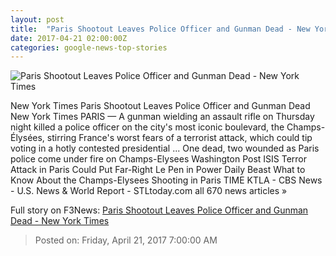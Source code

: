 ```yaml
---
layout: post
title:  "Paris Shootout Leaves Police Officer and Gunman Dead - New York Times"
date: 2017-04-21 02:00:00Z
categories: google-news-top-stories
---
```


![Paris Shootout Leaves Police Officer and Gunman Dead - New York Times](https://static01.nyt.com/images/2017/04/21/world/21Paris1Sub/21Paris1Sub-facebookJumbo.jpg)

New York Times Paris Shootout Leaves Police Officer and Gunman Dead New York Times PARIS — A gunman wielding an assault rifle on Thursday night killed a police officer on the city's most iconic boulevard, the Champs-Élysées, stirring France's worst fears of a terrorist attack, which could tip voting in a hotly contested presidential ... One dead, two wounded as Paris police come under fire on Champs-Elysees Washington Post ISIS Terror Attack in Paris Could Put Far-Right Le Pen in Power Daily Beast What to Know About the Champs-Elysees Shooting in Paris TIME KTLA - CBS News - U.S. News & World Report - STLtoday.com all 670 news articles »


Full story on F3News: [Paris Shootout Leaves Police Officer and Gunman Dead - New York Times](http://www.f3nws.com/n/FuEfHD)

> Posted on: Friday, April 21, 2017 7:00:00 AM
